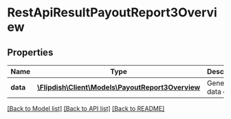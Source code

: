 # RestApiResultPayoutReport3Overview

## Properties
Name | Type | Description | Notes
------------ | ------------- | ------------- | -------------
**data** | [**\Flipdish\\Client\Models\PayoutReport3Overview**](PayoutReport3Overview.md) | Generic data object. | 

[[Back to Model list]](../README.md#documentation-for-models) [[Back to API list]](../README.md#documentation-for-api-endpoints) [[Back to README]](../README.md)



